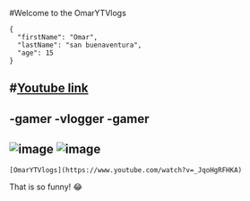 #Welcome to the OmarYTVlogs 

```
{
  "firstName": "Omar",
  "lastName": "san buenaventura",
  "age": 15
}
```
#[Youtube link](https://www.youtube.com/@OmarYTVlogs/featured)
---
-gamer
-vlogger
-gamer
---
![image](https://yt3.ggpht.com/Cz-xnPBfTCcAysgy-bNaYUko6mXwBI1zgNxABov167Q9dmOYPSEAJZy8Fl4NaxHg6sMj8X3aQSE=s900-c-k-c0x00ffffff-no-rj)
![image](https://image.shutterstock.com/image-vector/modern-vlog-logo-flat-illustration-260nw-1350513074.jpg)
---
	[OmarYTVlogs](https://www.youtube.com/watch?v=_JqoHgRFHKA)

That is so funny! :joy:
